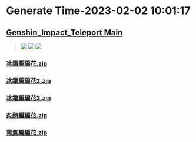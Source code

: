 # Generate Time-2023-02-02 10:01:17

## [Genshin_Impact_Teleport Main](https://github.com/Sam5440/Genshin_Impact_Teleport/edit/main/README.md)

>![](https://komarev.com/ghpvc/?username=done439)
>![](https://komarev.com/ghpvc/?username=done438)
>![](https://komarev.com/ghpvc/?username=done437)

### [冰霜騙騙花.zip](https://raw.githubusercontent.com/Sam5440/Genshin_Impact_Teleport/download/ManualCollectPoint/Monster/WhopperFlower/%E5%86%B0%E9%9C%9C%E9%A8%99%E9%A8%99%E8%8A%B1.zip)

### [冰霜騙騙花2.zip](https://raw.githubusercontent.com/Sam5440/Genshin_Impact_Teleport/download/ManualCollectPoint/Monster/WhopperFlower/%E5%86%B0%E9%9C%9C%E9%A8%99%E9%A8%99%E8%8A%B12.zip)

### [冰霜騙騙花3.zip](https://raw.githubusercontent.com/Sam5440/Genshin_Impact_Teleport/download/ManualCollectPoint/Monster/WhopperFlower/%E5%86%B0%E9%9C%9C%E9%A8%99%E9%A8%99%E8%8A%B13.zip)

### [炙熱騙騙花.zip](https://raw.githubusercontent.com/Sam5440/Genshin_Impact_Teleport/download/ManualCollectPoint/Monster/WhopperFlower/%E7%82%99%E7%86%B1%E9%A8%99%E9%A8%99%E8%8A%B1.zip)

### [電氣騙騙花.zip](https://raw.githubusercontent.com/Sam5440/Genshin_Impact_Teleport/download/ManualCollectPoint/Monster/WhopperFlower/%E9%9B%BB%E6%B0%A3%E9%A8%99%E9%A8%99%E8%8A%B1.zip)

